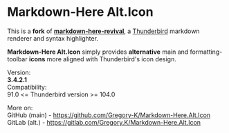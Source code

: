# Markdown-Here Alt.Icon

This is a **fork** of [**markdown-here-revival**](https://gitlab.com/jfx2006/markdown-here-revival), a [Thunderbird](https://www.thunderbird.net/) markdown renderer and syntax highlighter.

**Markdown-Here Alt.Icon** simply provides **alternative** main and formatting-toolbar **icons** more aligned with Thunderbird's icon design.
   
Version:  
**3.4.2.1**  
Compatibility:  
91.0 <= Thunderbird version >= 104.0

More on:  
GitHub (main) - https://github.com/Gregory-K/Markdown-Here.Alt.Icon  
GitLab (alt.) - https://gitlab.com/Gregory.K/Markdown-Here.Alt.Icon

